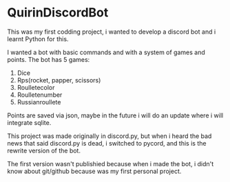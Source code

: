 # QuirinDiscordBot

This was my first codding project, i wanted to develop a discord bot and i learnt Python for this.

I wanted a bot with basic commands and with a system of games and points.
The bot has 5 games:
  1. Dice
  2. Rps(rocket, papper, scissors)
  3. Roulletecolor
  4. Roulletenumber
  5. Russianroullete

Points are saved via json, maybe in the future i will do an update where i will integrate sqlite.

This project was made originally in discord.py, but when i heard the bad news that said discord.py is dead, i switched to pycord, and this is the rewrite version of the bot.

The first version wasn't publishied because when i made the bot, i didn't know about git/github because was my first personal project.
